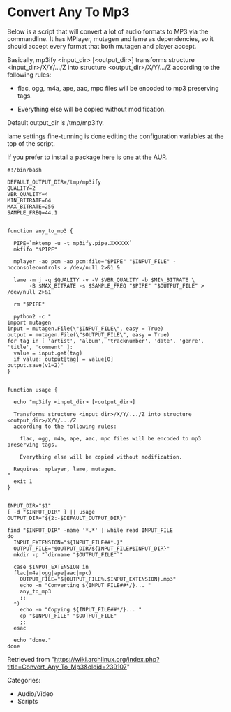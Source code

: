 Convert Any To Mp3
==================

Below is a script that will convert a lot of audio formats to MP3 via
the commandline. It has MPlayer, mutagen and lame as dependencies, so it
should accept every format that both mutagen and player accept.

Basically, mp3ify <input_dir> [<output_dir>] transforms structure
<input_dir>/X/Y/.../Z into structure <output_dir>/X/Y/.../Z according to
the following rules:

-   flac, ogg, m4a, ape, aac, mpc files will be encoded to mp3
    preserving tags.

-   Everything else will be copied without modification.

Default output_dir is /tmp/mp3ify.

lame settings fine-tunning is done editing the configuration variables
at the top of the script.

If you prefer to install a package here is one at the AUR.


    #!/bin/bash

    DEFAULT_OUTPUT_DIR=/tmp/mp3ify
    QUALITY=2
    VBR_QUALITY=4
    MIN_BITRATE=64
    MAX_BITRATE=256
    SAMPLE_FREQ=44.1


    function any_to_mp3 {

      PIPE=`mktemp -u -t mp3ify.pipe.XXXXXX`
      mkfifo "$PIPE"

      mplayer -ao pcm -ao pcm:file="$PIPE" "$INPUT_FILE" -noconsolecontrols > /dev/null 2>&1 &

      lame -m j -q $QUALITY -v -V $VBR_QUALITY -b $MIN_BITRATE \
           -B $MAX_BITRATE -s $SAMPLE_FREQ "$PIPE" "$OUTPUT_FILE" > /dev/null 2>&1

      rm "$PIPE"

      python2 -c "
    import mutagen
    input = mutagen.File(\"$INPUT_FILE\", easy = True)
    output = mutagen.File(\"$OUTPUT_FILE\", easy = True)
    for tag in [ 'artist', 'album', 'tracknumber', 'date', 'genre', 'title', 'comment' ]:
      value = input.get(tag)
      if value: output[tag] = value[0]
    output.save(v1=2)"
    }


    function usage {

      echo "mp3ify <input_dir> [<output_dir>]

      Transforms structure <input_dir>/X/Y/.../Z into structure <output_dir>/X/Y/.../Z
      according to the following rules:

        flac, ogg, m4a, ape, aac, mpc files will be encoded to mp3 preserving tags.

        Everything else will be copied without modification.

      Requires: mplayer, lame, mutagen.
    "
      exit 1
    }


    INPUT_DIR="$1"
    [ -d "$INPUT_DIR" ] || usage
    OUTPUT_DIR="${2:-$DEFAULT_OUTPUT_DIR}"

    find "$INPUT_DIR" -name '*.*' | while read INPUT_FILE
    do
      INPUT_EXTENSION="${INPUT_FILE##*.}"
      OUTPUT_FILE="$OUTPUT_DIR/${INPUT_FILE#$INPUT_DIR}"
      mkdir -p "`dirname "$OUTPUT_FILE"`"

      case $INPUT_EXTENSION in
      flac|m4a|ogg|ape|aac|mpc)
        OUTPUT_FILE="${OUTPUT_FILE%.$INPUT_EXTENSION}.mp3"
        echo -n "Converting ${INPUT_FILE##*/}... "
        any_to_mp3
        ;;
      *)
        echo -n "Copying ${INPUT_FILE##*/}... "
        cp "$INPUT_FILE" "$OUTPUT_FILE"
        ;;
      esac

      echo "done."
    done

Retrieved from
"https://wiki.archlinux.org/index.php?title=Convert_Any_To_Mp3&oldid=239107"

Categories:

-   Audio/Video
-   Scripts
